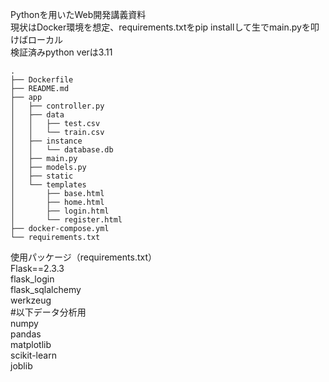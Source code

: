 Pythonを用いたWeb開発講義資料　　  
現状はDocker環境を想定、requirements.txtをpip installして生でmain.pyを叩けばローカル  
検証済みpython verは3.11　　

    .
    ├── Dockerfile
    ├── README.md
    ├── app
    │   ├── controller.py
    │   ├── data
    │   │   ├── test.csv
    │   │   └── train.csv
    │   ├── instance
    │   │   └── database.db
    │   ├── main.py
    │   ├── models.py
    │   ├── static
    │   └── templates
    │       ├── base.html
    │       ├── home.html
    │       ├── login.html
    │       └── register.html
    ├── docker-compose.yml
    └── requirements.txt


使用パッケージ（requirements.txt）  
Flask==2.3.3  
flask_login  
flask_sqlalchemy  
werkzeug  
#以下データ分析用  
numpy  
pandas  
matplotlib  
scikit-learn  
joblib  
